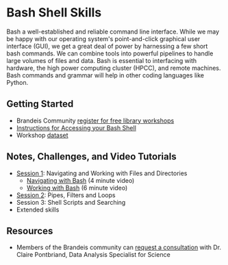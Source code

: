 # Bash Shell Skills

Bash a well-established and reliable command line interface.  While we may be happy with our operating system's point-and-click graphical user interface (GUI), we get a great deal of power by harnessing a few short bash commands.  We can combine tools into powerful pipelines to handle large volumes of files and data.  Bash is essential to interfacing with hardware, the high power computing cluster (HPCC), and remote machines.  Bash commands and grammar will help in other coding languages like Python.

## Getting Started
- Brandeis Community [register for free library workshops](https://calendar.library.brandeis.edu/event/6940568)
- [Instructions for Accessing your Bash Shell](https://carpentries.github.io/workshop-template/#shell)
- Workshop [dataset](data-shell.zip)

## Notes, Challenges, and Video Tutorials
- [Session 1](session-1.md): Navigating and Working with Files and Directories
  - [Navigating with Bash](https://youtu.be/RMSmriZq1JU) (4 minute video)
  - [Working with Bash](https://youtu.be/yigrZNuu5lE) (6 minute video)
- [Session 2](session-2.md): Pipes, Filters and Loops
- Session 3: Shell Scripts and Searching
- Extended skills

## Resources
- Members of the Brandeis community can [request a consultation](https://calendar.library.brandeis.edu/appointments/scidata) with Dr. Claire Pontbriand, Data Analysis Specialist for Science

